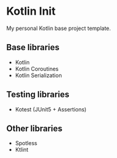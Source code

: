 # Kotlin Init

My personal Kotlin base project template.

## Base libraries

- Kotlin
- Kotlin Coroutines
- Kotlin Serialization

## Testing libraries

- Kotest (JUnit5 + Assertions)

## Other libraries

- Spotless
- Ktlint
